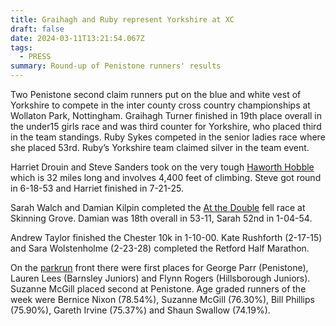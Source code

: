 ```yaml
---
title: Graihagh and Ruby represent Yorkshire at XC
draft: false
date: 2024-03-11T13:21:54.067Z
tags:
  - PRESS
summary: Round-up of Penistone runners' results
---
```

Two Penistone second claim runners put on the blue and white vest of Yorkshire to compete in the inter county  cross country championships at Wollaton Park, Nottingham.  Graihagh Turner finished in 19th place overall in the under15 girls race and was third counter for Yorkshire, who placed third in the team standings.  Ruby Sykes competed in the senior ladies race where she placed 53rd.  Ruby’s Yorkshire team claimed silver in the team event.

Harriet Drouin and Steve Sanders took on the very tough [Haworth Hobble](https://results.pfrac.co.uk/fell-league-2023/haworth-hobble) which is 32 miles long and involves 4,400 feet of climbing.  Steve got round in 6-18-53 and Harriet finished in 7-21-25.

Sarah Walch and Damian Kilpin completed the [At the Double](https://results.pfrac.co.uk/fell-league-2023/at-the-double) fell race at Skinning Grove.  Damian was 18th overall in 53-11, Sarah 52nd in 1-04-54.

Andrew Taylor finished the Chester 10k in 1-10-00.  Kate Rushforth (2-17-15) and Sara Wolstenholme (2-23-28) completed the Retford Half Marathon.

On the [parkrun](https://results.pfrac.co.uk/parkrun-2024/2024-03-09) front there were first places for George Parr (Penistone), Lauren Lees (Barnsley Juniors) and Flynn Rogers (Hillsborough Juniors).  Suzanne McGill placed second at Penistone.  Age graded runners of the week were Bernice Nixon (78.54%), Suzanne McGill (76.30%), Bill Phillips (75.90%), Gareth Irvine (75.37%) and Shaun Swallow (74.19%).